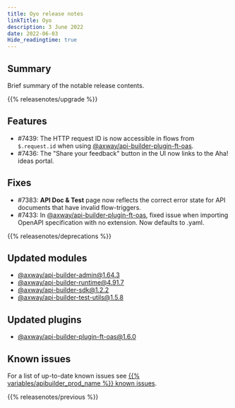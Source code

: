 ```yaml
---
title: Oyo release notes
linkTitle: Oyo
description: 3 June 2022
date: 2022-06-03
Hide_readingtime: true
---
```

## Summary

Brief summary of the notable release contents.

{{% releasenotes/upgrade %}}

<!-- ## Breaking changes -->

## Features

* #7439: The HTTP request ID is now accessible in flows from `$.request.id` when using [@axway/api-builder-plugin-ft-oas](https://www.npmjs.com/package/@axway/api-builder-plugin-ft-oas).
* #7436: The "Share your feedback" button in the UI now links to the Aha! ideas portal.

## Fixes

* #7383: **API Doc & Test** page now reflects the correct error state for API documents that have invalid flow-triggers.
* #7433: In [@axway/api-builder-plugin-ft-oas](https://www.npmjs.com/package/@axway/api-builder-plugin-ft-oas), fixed issue when importing OpenAPI specification with no extension. Now defaults to .yaml.

{{% releasenotes/deprecations %}}

## Updated modules

* [@axway/api-builder-admin@1.64.3](https://www.npmjs.com/package/@axway/api-builder-admin/v/1.64.3)
* [@axway/api-builder-runtime@4.91.7](https://www.npmjs.com/package/@axway/api-builder-runtime/v/4.91.7)
* [@axway/api-builder-sdk@1.2.2](https://www.npmjs.com/package/@axway/api-builder-sdk/v/1.2.2)
* [@axway/api-builder-test-utils@1.5.8](https://www.npmjs.com/package/@axway/api-builder-test-utils/v/1.5.8)

## Updated plugins

* [@axway/api-builder-plugin-ft-oas@1.6.0](https://www.npmjs.com/package/@axway/api-builder-plugin-ft-oas/v/1.6.0)

## Known issues

For a list of up-to-date known issues see [{{% variables/apibuilder_prod_name %}} known issues](/docs/known_issues/).

{{% releasenotes/previous %}}
